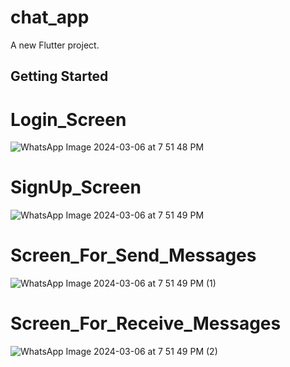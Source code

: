 # chat_app

A new Flutter project.

## Getting Started

# Login_Screen
![WhatsApp Image 2024-03-06 at 7 51 48 PM](https://github.com/YoussefSh00/chat_app/assets/151455507/a5a1008d-e00a-4d4c-b411-a19efa48ea1b)
# SignUp_Screen
![WhatsApp Image 2024-03-06 at 7 51 49 PM](https://github.com/YoussefSh00/chat_app/assets/151455507/da718510-4360-4f75-80ce-5d02d7035822)
# Screen_For_Send_Messages
![WhatsApp Image 2024-03-06 at 7 51 49 PM (1)](https://github.com/YoussefSh00/chat_app/assets/151455507/bf6083c9-3abe-4c61-b459-39ec44ac59c4)
# Screen_For_Receive_Messages
![WhatsApp Image 2024-03-06 at 7 51 49 PM (2)](https://github.com/YoussefSh00/chat_app/assets/151455507/f9814c57-6268-4ab7-a59d-f8a8a5714a6f)

